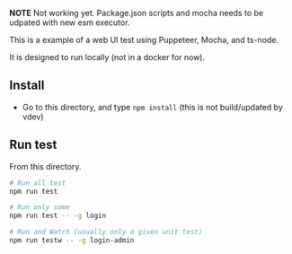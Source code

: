 
**NOTE** Not working yet. Package.json scripts and mocha needs to be udpated with new esm executor. 

This is a example of a web UI test using Puppeteer, Mocha, and ts-node.

It is designed to run locally (not in a docker for now).

## Install

- Go to this directory, and type `npm install` (this is not build/updated by vdev)

## Run test

From this directory. 

```sh
# Run all test
npm run test

# Run only some
npm run test -- -g login

# Run and Watch (usually only a given unit test)
npm run testw -- -g login-admin

```